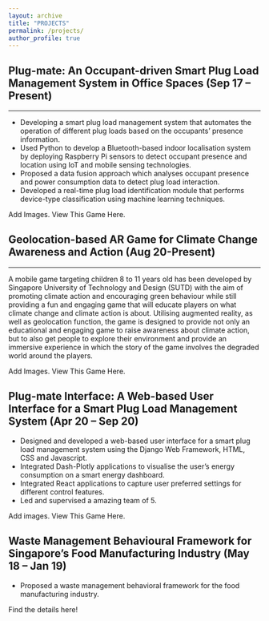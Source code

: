```yaml
---
layout: archive
title: "PROJECTS"
permalink: /projects/
author_profile: true
---
```


## Plug-mate: An Occupant-driven Smart Plug Load Management System in Office Spaces (Sep 17 – Present)
---
* Developing a smart plug load management system that automates the operation of different plug
loads based on the occupants’ presence information.
* Used Python to develop a Bluetooth-based indoor localisation system by deploying Raspberry Pi
sensors to detect occupant presence and location using IoT and mobile sensing technologies.
* Proposed a data fusion approach which analyses occupant presence and power consumption data
to detect plug load interaction.
* Developed a real-time plug load identification module that performs device-type classification
using machine learning techniques.

Add Images. View This Game Here.

## Geolocation-based AR Game for Climate Change Awareness and Action (Aug 20-Present)
---
A mobile game targeting children 8 to 11 years old has been developed by Singapore University of
Technology and Design (SUTD) with the aim of promoting climate action and encouraging green behaviour
while still providing a fun and engaging game that will educate players on what climate change and
climate action is about. Utilising augmented reality, as well as geolocation function, the game is 
designed to provide not only an educational and engaging game to raise awareness about climate action, 
but to also get people to explore their environment and provide an immersive experience in which the story 
of the game involves the degraded world around the players.

Add Images. View This Game Here.


## Plug-mate Interface: A Web-based User Interface for a Smart Plug Load Management System (Apr 20 – Sep 20)
* Designed and developed a web-based user interface for a smart plug load management system
using the Django Web Framework, HTML, CSS and Javascript.
* Integrated Dash-Plotly applications to visualise the user’s energy consumption on a smart energy
dashboard.
* Integrated React applications to capture user preferred settings for different control features.
* Led and supervised a amazing team of 5.

Add images. View This Game Here.

## Waste Management Behavioural Framework for Singapore’s Food Manufacturing Industry (May 18 – Jan 19)
* Proposed a waste management behavioral framework for the food manufacturing industry. 

Find the details here!
